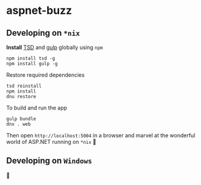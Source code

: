 # aspnet-buzz

## Developing on `*nix`

__Install__ [TSD](http://definitelytyped.org/tsd/) and [gulp](http://gulpjs.com/) globally using `npm`

```
npm install tsd -g
npm install gulp -g
```

Restore required dependencies

```
tsd reinstall
npm install
dnu restore
```

To build and run the app

```
gulp bundle
dnx . web
```

Then open `http://localhost:5004` in a browser and marvel at the wonderful world of ASP.NET running on `*nix` :tada:

## Developing on `Windows`

:construction_worker: